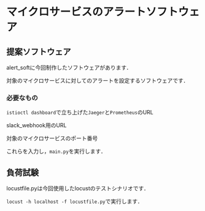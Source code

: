 # マイクロサービスのアラートソフトウェア
## 提案ソフトウェア
alert_softに今回制作したソフトウェアがあります．

対象のマイクロサービスに対してのアラートを設定するソフトウェアです．


### 必要なもの
`istioctl dashboard`で立ち上げた`Jaeger`と`Prometheus`のURL

slack_webhook用のURL

対象のマイクロサービスのポート番号

これらを入力し，`main.py`を実行します．

## 負荷試験
locustfile.pyは今回使用したlocustのテストシナリオです．

`locust -h localhost -f locustfile.py`で実行します．
